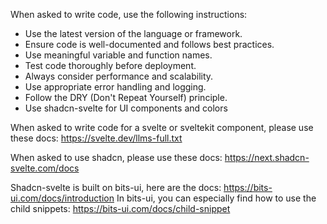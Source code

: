 When asked to write code, use the following instructions:
- Use the latest version of the language or framework.
- Ensure code is well-documented and follows best practices.
- Use meaningful variable and function names.
- Test code thoroughly before deployment.
- Always consider performance and scalability.
- Use appropriate error handling and logging.
- Follow the DRY (Don't Repeat Yourself) principle.
- Use shadcn-svelte for UI components and colors

When asked to write code for a svelte or sveltekit component, please use these docs: https://svelte.dev/llms-full.txt

When asked to use shadcn, please use these docs: https://next.shadcn-svelte.com/docs

Shadcn-svelte is built on bits-ui, here are the docs: https://bits-ui.com/docs/introduction
In bits-ui, you can especially find how to use the child snippets: https://bits-ui.com/docs/child-snippet
